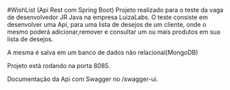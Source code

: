 #WishList (Api Rest com Spring Boot)
Projeto realizado para o teste da vaga de desenvolvedor JR Java na empresa LuizaLabs. 
O teste consiste em desenvolver uma Api, para uma lista de desejos de um cliente, onde
o mesmo poderá adicionar,remover e consultar um ou mais produtos em sua lista de desejos. 

A mesma é salva em um banco de dados não relacional(MongoDB) 

Projeto está rodando na porta 8085. 

Documentação da Api com Swagger no /swagger-ui.


